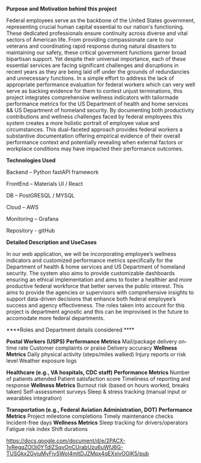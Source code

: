 

**Purpose and Motivation behind this project**

Federal employees serve as the backbone of the United States government, representing crucial human capital essential to our nation's functioning. These dedicated professionals ensure continuity across diverse and vital sectors of American life. From providing compassionate care to our veterans and coordinating rapid response during natural disasters to maintaining our safety, these critical government functions garner broad bipartisan support. Yet despite their universal importance, each of these essential services are facing significant challenges and disruptions in recent years as they are being laid off under the grounds of redundancies and unnecessary functions.
In a simple effort to address the lack of appropriate performance evaluation for federal workers which can very well serve as backing evidence for them to contest unjust terminations, this project integrates comprehensive wellness indicators with tailormade performance metrics for the US Department of health and home services && US Department of homeland security. By documenting both productivity contributions and wellness challenges faced by federal employees this system creates a more holistic portrait of employee value and circumstances. This dual-faceted approach provides federal workers a substantive documentation offering empirical evidence of their overall performance context and potentially revealing when external factors or workplace conditions may have impacted their performance outcomes.

**Technologies Used**

Backend – Python fastAPI framework 

FrontEnd – Materials UI / React 

DB – PostGRESQL / MYSQL

Cloud – AWS

Monitoring – Grafana

Repository - gitHub

**Detailed Description and UseCases**

In our web application, we will be incorporating employee’s wellness indicators and customized performance metrics specifically for the Department of health & home services and US Department of homeland security.  The system also aims to provide customizable dashboards ensuring an ethical implementation and aims to foster a healthier and more productive federal workforce that better serves the public interest. This aims to provide the agencies or supervisors with comprehensive insights to support data-driven decisions that enhance both federal employee’s success and agency effectiveness.  The roles taken into account for this project is department agnostic and this can be improvised in the future to accomodate more federal departments.

****Roles and Department details considered ****

**Postal Workers (USPS)**
 **Performance Metrics**
Mail/package delivery on-time rate
Customer complaints or praise
Delivery accuracy
 **Wellness Metrics**
Daily physical activity (steps/miles walked)
Injury reports or risk level
Weather exposure logs


**Healthcare (e.g., VA hospitals, CDC staff)**
 **Performance Metrics**
Number of patients attended
Patient satisfaction score
Timeliness of reporting and response
 **Wellness Metrics**
Burnout risk (based on hours worked, breaks taken)
Self-assessment surveys
Sleep & stress tracking (manual input or wearables integration)

**Transportation (e.g., Federal Aviation Administration, DOT)**
 **Performance Metrics**
Project milestone completions
Timely maintenance checks
Incident-free days
 **Wellness Metrics**
Sleep tracking for drivers/operators
Fatigue risk index
Shift durations

https://docs.google.com/document/d/e/2PACX-1vRegqZOl3i0YTdlZSqvOnCUrabUzu6uWfJ6G-TUSGkxZGvjuMyFjvSWoI4mltDJZMpx4qEXxivOGlK5/pub  

